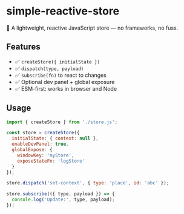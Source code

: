 # simple-reactive-store

🚀 A lightweight, reactive JavaScript store — no frameworks, no fuss.

## Features

- ✅ `createStore({ initialState })`
- ✅ `dispatch(type, payload)`
- ✅ `subscribe(fn)` to react to changes
- ✅ Optional dev panel + global exposure
- ✅ ESM-first: works in browser and Node

## Usage

```js
import { createStore } from './store.js';

const store = createStore({
  initialState: { context: null },
  enableDevPanel: true,
  globalExpose: {
    windowKey: 'myStore',
    exposeStateFn: 'logStore'
  }
});

store.dispatch('set-context', { type: 'place', id: 'abc' });

store.subscribe(({ type, payload }) => {
  console.log('Update:', type, payload);
});
